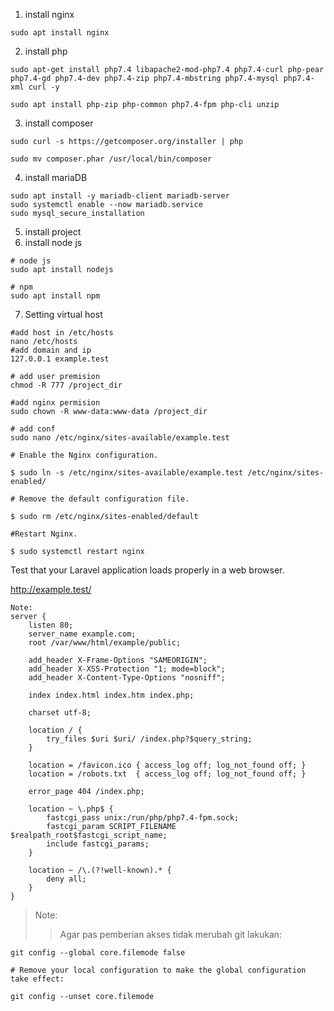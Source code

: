 1. install nginx
```
sudo apt install nginx

```
2. install php 
```
sudo apt-get install php7.4 libapache2-mod-php7.4 php7.4-curl php-pear php7.4-gd php7.4-dev php7.4-zip php7.4-mbstring php7.4-mysql php7.4-xml curl -y

sudo apt install php-zip php-common php7.4-fpm php-cli unzip
```

3. install composer
```
sudo curl -s https://getcomposer.org/installer | php

sudo mv composer.phar /usr/local/bin/composer
```

4. install mariaDB
```
sudo apt install -y mariadb-client mariadb-server
sudo systemctl enable --now mariadb.service
sudo mysql_secure_installation

```
5. install project
6. install node js
```
# node js
sudo apt install nodejs

# npm
sudo apt install npm

```

7. Setting virtual host
```
#add host in /etc/hosts
nano /etc/hosts
#add domain and ip
127.0.0.1 example.test

```
```
# add user premision
chmod -R 777 /project_dir

#add nginx permision
sudo chown -R www-data:www-data /project_dir
```
```
# add conf 
sudo nano /etc/nginx/sites-available/example.test
```
```
# Enable the Nginx configuration.

$ sudo ln -s /etc/nginx/sites-available/example.test /etc/nginx/sites-enabled/
```
```
# Remove the default configuration file.

$ sudo rm /etc/nginx/sites-enabled/default

#Restart Nginx.

$ sudo systemctl restart nginx
```
Test that your Laravel application loads properly in a web browser.

http://example.test/

```
Note: 
server {
    listen 80;
    server_name example.com;
    root /var/www/html/example/public;

    add_header X-Frame-Options "SAMEORIGIN";
    add_header X-XSS-Protection "1; mode=block";
    add_header X-Content-Type-Options "nosniff";

    index index.html index.htm index.php;

    charset utf-8;

    location / {
        try_files $uri $uri/ /index.php?$query_string;
    }

    location = /favicon.ico { access_log off; log_not_found off; }
    location = /robots.txt  { access_log off; log_not_found off; }

    error_page 404 /index.php;

    location ~ \.php$ {
        fastcgi_pass unix:/run/php/php7.4-fpm.sock;
        fastcgi_param SCRIPT_FILENAME $realpath_root$fastcgi_script_name;
        include fastcgi_params;
    }

    location ~ /\.(?!well-known).* {
        deny all;
    }
}
```
>Note:
>> Agar pas pemberian akses tidak merubah git
lakukan:
```
git config --global core.filemode false

# Remove your local configuration to make the global configuration take effect:

git config --unset core.filemode
```
